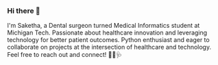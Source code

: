 ### Hi there 👋
I'm Saketha, a Dental surgeon turned Medical Informatics student at Michigan Tech. Passionate about healthcare innovation and leveraging technology for better patient outcomes. Python enthusiast and eager to collaborate on projects at the intersection of healthcare and technology. Feel free to reach out and connect! 🚀💡🩺
<!--
**sakethakusu/sakethakusu** is a ✨ _special_ ✨ repository because its `README.md` (this file) appears on your GitHub profile.

Here are some ideas to get you started:

- 🔭 I’m currently working on completing my Masters in Medical Informatics at Michigan Tech, focusing on leveraging technology for improving healthcare outcomes.
- 🌱 I’m currently delving into healthcare data analytics and machine learning applications in healthcare.
- 👯 I’m looking to collaborate on projects related to healthcare informatics, Python programming, and innovative healthcare technologies.
- 🤔 I’m looking for help with diving deeper into advanced Python concepts and exploring ways to apply them in healthcare informatics projects.
- 💬 Ask me about my journey from dental surgery to medical informatics, my experiences in healthcare, or anything related to technology and healthcare.
- 📫 How to reach me:
- 😄 Pronouns: she/her
- ⚡ Fun fact:I'm an avid movie buff and enjoy swimming in my free time and love collab with people




-->

